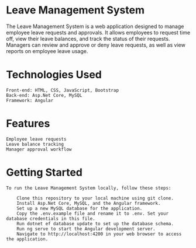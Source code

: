 # Leave Management System
The Leave Management System is a web application designed to manage employee leave requests and approvals. It allows employees to request time off, view their leave balances, and track the status of their requests. Managers can review and approve or deny leave requests, as well as view reports on employee leave usage.

# Technologies Used
    Front-end: HTML, CSS, JavaScript, Bootstrap
    Back-end: Asp.Net Core, MySQL
    Framework: Angular
# Features
    Employee leave requests
    Leave balance tracking
    Manager approval workflow
# Getting Started
    To run the Leave Management System locally, follow these steps:

        Clone this repository to your local machine using git clone.
        Install Asp.Net Core, MySQL, and the Angular framework.
        Set up a new MySQL database for the application.
        Copy the .env.example file and rename it to .env. Set your database credentials in this file.
        Run dotnet ef database update to set up the database schema.
        Run ng serve to start the Angular development server.
        Navigate to http://localhost:4200 in your web browser to access the application.

